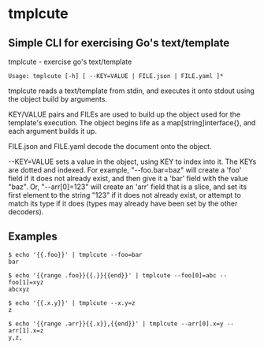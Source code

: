 # tmplcute #

## Simple CLI for exercising Go's text/template ##

tmplcute - exercise go's text/template
```
Usage: tmplcute [-h] [ --KEY=VALUE | FILE.json | FILE.yaml ]*
```

tmplcute reads a text/template from stdin, and executes it onto stdout using
the object build by arguments.

KEY/VALUE pairs and FILEs are used to build up the object used for the
template's execution. The object begins life as a map[string]interface{}, and
each argument builds it up.

FILE.json and FILE.yaml decode the document onto the object.

--KEY=VALUE sets a value in the object, using KEY to index into it. The KEYs are
dotted and indexed. For example, "--foo.bar=baz" will create a 'foo' field if it
does not already exist, and then give it a 'bar' field with the value "baz". Or,
"--arr[0]=123" will create an 'arr' field that is a slice, and set its first
element to the string "123" if it does not already exist, or attempt to match
its type if it does (types may already have been set by the other decoders).

## Examples ##
```
$ echo '{{.foo}}' | tmplcute --foo=bar
bar
```
```
$ echo '{{range .foo}}{{.}}{{end}}' | tmplcute --foo[0]=abc --foo[1]=xyz
abcxyz
```
```
$ echo '{{.x.y}}' | tmplcute --x.y=z
z
```
```
$ echo '{{range .arr}}{{.x}},{{end}}' | tmplcute --arr[0].x=y --arr[1].x=z
y,z,
```
